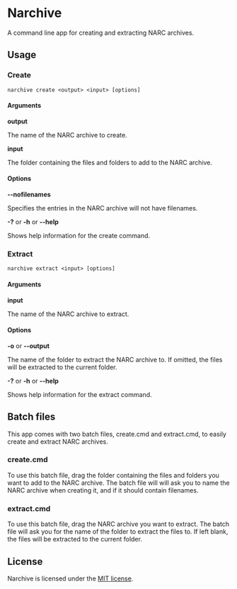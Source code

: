 # Narchive

A command line app for creating and extracting NARC archives.

## Usage
### Create
```
narchive create <output> <input> [options]
```

#### Arguments

**output**

The name of the NARC archive to create.

**input**

The folder containing the files and folders to add to the NARC archive.

#### Options

**--nofilenames**

Specifies the entries in the NARC archive will not have filenames.

**-?** or **-h** or **--help**

Shows help information for the create command.

### Extract
```
narchive extract <input> [options]
```

#### Arguments

**input**

The name of the NARC archive to extract.

#### Options

**-o** or **--output**

The name of the folder to extract the NARC archive to. If omitted, the files will be extracted to the current folder.

**-?** or **-h** or **--help**

Shows help information for the extract command.

## Batch files

This app comes with two batch files, create.cmd and extract.cmd, to easily create and extract NARC archives.

### create.cmd
To use this batch file, drag the folder containing the files and folders you want to add to the NARC archive. The batch file will will ask you to name the NARC archive when creating it, and if it should contain filenames.

### extract.cmd
To use this batch file, drag the NARC archive you want to extract. The batch file will ask you for the name of the folder to extract the files to. If left blank, the files will be extracted to the current folder.

## License
Narchive is licensed under the [MIT license](LICENSE.md).